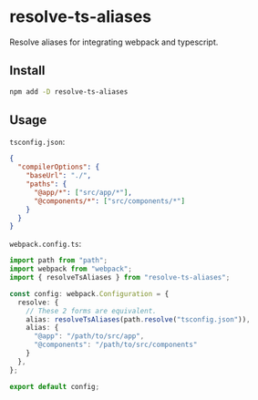 # resolve-ts-aliases

Resolve aliases for integrating webpack and typescript.

## Install

```bash
npm add -D resolve-ts-aliases
```

## Usage

`tsconfig.json`:

```json
{
  "compilerOptions": {
    "baseUrl": "./",
    "paths": {
      "@app/*": ["src/app/*"],
      "@components/*": ["src/components/*"]
    }
  }
}
```

`webpack.config.ts`:

```ts
import path from "path";
import webpack from "webpack";
import { resolveTsAliases } from "resolve-ts-aliases";

const config: webpack.Configuration = {
  resolve: {
    // These 2 forms are equivalent.
    alias: resolveTsAliases(path.resolve("tsconfig.json")),
    alias: {
      "@app": "/path/to/src/app",
      "@components": "/path/to/src/components"
    }
  },
};

export default config;
```
